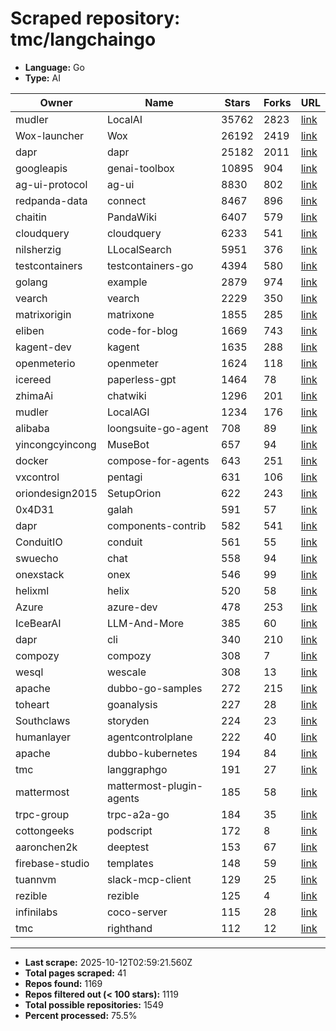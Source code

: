 # Scraped repository: tmc/langchaingo
* **Language:** Go
* **Type:** AI

| Owner | Name | Stars | Forks | URL |
|---|---|---|---|---|
| mudler | LocalAI | 35762 | 2823 | [link](https://github.com/mudler/LocalAI) |
| Wox-launcher | Wox | 26192 | 2419 | [link](https://github.com/Wox-launcher/Wox) |
| dapr | dapr | 25182 | 2011 | [link](https://github.com/dapr/dapr) |
| googleapis | genai-toolbox | 10895 | 904 | [link](https://github.com/googleapis/genai-toolbox) |
| ag-ui-protocol | ag-ui | 8830 | 802 | [link](https://github.com/ag-ui-protocol/ag-ui) |
| redpanda-data | connect | 8467 | 896 | [link](https://github.com/redpanda-data/connect) |
| chaitin | PandaWiki | 6407 | 579 | [link](https://github.com/chaitin/PandaWiki) |
| cloudquery | cloudquery | 6233 | 541 | [link](https://github.com/cloudquery/cloudquery) |
| nilsherzig | LLocalSearch | 5951 | 376 | [link](https://github.com/nilsherzig/LLocalSearch) |
| testcontainers | testcontainers-go | 4394 | 580 | [link](https://github.com/testcontainers/testcontainers-go) |
| golang | example | 2879 | 974 | [link](https://github.com/golang/example) |
| vearch | vearch | 2229 | 350 | [link](https://github.com/vearch/vearch) |
| matrixorigin | matrixone | 1855 | 285 | [link](https://github.com/matrixorigin/matrixone) |
| eliben | code-for-blog | 1669 | 743 | [link](https://github.com/eliben/code-for-blog) |
| kagent-dev | kagent | 1635 | 288 | [link](https://github.com/kagent-dev/kagent) |
| openmeterio | openmeter | 1624 | 118 | [link](https://github.com/openmeterio/openmeter) |
| icereed | paperless-gpt | 1464 | 78 | [link](https://github.com/icereed/paperless-gpt) |
| zhimaAi | chatwiki | 1296 | 201 | [link](https://github.com/zhimaAi/chatwiki) |
| mudler | LocalAGI | 1234 | 176 | [link](https://github.com/mudler/LocalAGI) |
| alibaba | loongsuite-go-agent | 708 | 89 | [link](https://github.com/alibaba/loongsuite-go-agent) |
| yincongcyincong | MuseBot | 657 | 94 | [link](https://github.com/yincongcyincong/MuseBot) |
| docker | compose-for-agents | 643 | 251 | [link](https://github.com/docker/compose-for-agents) |
| vxcontrol | pentagi | 631 | 106 | [link](https://github.com/vxcontrol/pentagi) |
| oriondesign2015 | SetupOrion | 622 | 243 | [link](https://github.com/oriondesign2015/SetupOrion) |
| 0x4D31 | galah | 591 | 57 | [link](https://github.com/0x4D31/galah) |
| dapr | components-contrib | 582 | 541 | [link](https://github.com/dapr/components-contrib) |
| ConduitIO | conduit | 561 | 55 | [link](https://github.com/ConduitIO/conduit) |
| swuecho | chat | 558 | 94 | [link](https://github.com/swuecho/chat) |
| onexstack | onex | 546 | 99 | [link](https://github.com/onexstack/onex) |
| helixml | helix | 520 | 58 | [link](https://github.com/helixml/helix) |
| Azure | azure-dev | 478 | 253 | [link](https://github.com/Azure/azure-dev) |
| IceBearAI | LLM-And-More | 385 | 60 | [link](https://github.com/IceBearAI/LLM-And-More) |
| dapr | cli | 340 | 210 | [link](https://github.com/dapr/cli) |
| compozy | compozy | 308 | 7 | [link](https://github.com/compozy/compozy) |
| wesql | wescale | 308 | 13 | [link](https://github.com/wesql/wescale) |
| apache | dubbo-go-samples | 272 | 215 | [link](https://github.com/apache/dubbo-go-samples) |
| toheart | goanalysis | 227 | 28 | [link](https://github.com/toheart/goanalysis) |
| Southclaws | storyden | 224 | 23 | [link](https://github.com/Southclaws/storyden) |
| humanlayer | agentcontrolplane | 222 | 40 | [link](https://github.com/humanlayer/agentcontrolplane) |
| apache | dubbo-kubernetes | 194 | 84 | [link](https://github.com/apache/dubbo-kubernetes) |
| tmc | langgraphgo | 191 | 27 | [link](https://github.com/tmc/langgraphgo) |
| mattermost | mattermost-plugin-agents | 185 | 58 | [link](https://github.com/mattermost/mattermost-plugin-agents) |
| trpc-group | trpc-a2a-go | 184 | 35 | [link](https://github.com/trpc-group/trpc-a2a-go) |
| cottongeeks | podscript | 172 | 8 | [link](https://github.com/cottongeeks/podscript) |
| aaronchen2k | deeptest | 153 | 67 | [link](https://github.com/aaronchen2k/deeptest) |
| firebase-studio | templates | 148 | 59 | [link](https://github.com/firebase-studio/templates) |
| tuannvm | slack-mcp-client | 129 | 25 | [link](https://github.com/tuannvm/slack-mcp-client) |
| rezible | rezible | 125 | 4 | [link](https://github.com/rezible/rezible) |
| infinilabs | coco-server | 115 | 28 | [link](https://github.com/infinilabs/coco-server) |
| tmc | righthand | 112 | 12 | [link](https://github.com/tmc/righthand) |

---
* **Last scrape:** 2025-10-12T02:59:21.560Z
* **Total pages scraped:** 41
* **Repos found:** 1169
* **Repos filtered out (< 100 stars):** 1119
* **Total possible repositories:** 1549
* **Percent processed:** 75.5%
